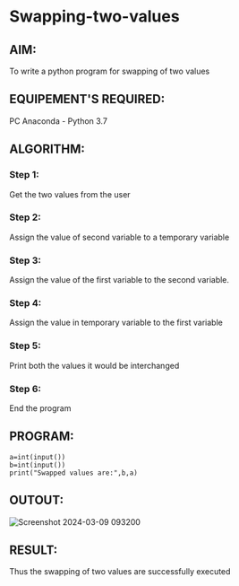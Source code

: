 # Swapping-two-values
## AIM:
To write a python program for swapping of two values
## EQUIPEMENT'S REQUIRED: 
PC
Anaconda - Python 3.7
## ALGORITHM: 
### Step 1:
Get the two values from the user
### Step 2: 
Assign the value of second variable to a temporary variable 
### Step 3: 
Assign the value of the first variable to the second variable.
### Step 4:  
Assign the value in temporary variable to the first variable
### Step 5: 
Print both the values it would be interchanged
### Step 6: 
End the program
## PROGRAM:
```
a=int(input())
b=int(input())
print("Swapped values are:",b,a)
```
## OUTOUT:
![Screenshot 2024-03-09 093200](https://github.com/sanjayy2431/Swapping-two-values/assets/149365143/1e741c05-6d92-4d47-af1d-15ef59448d2a)



## RESULT:
Thus the swapping of two values are successfully executed



